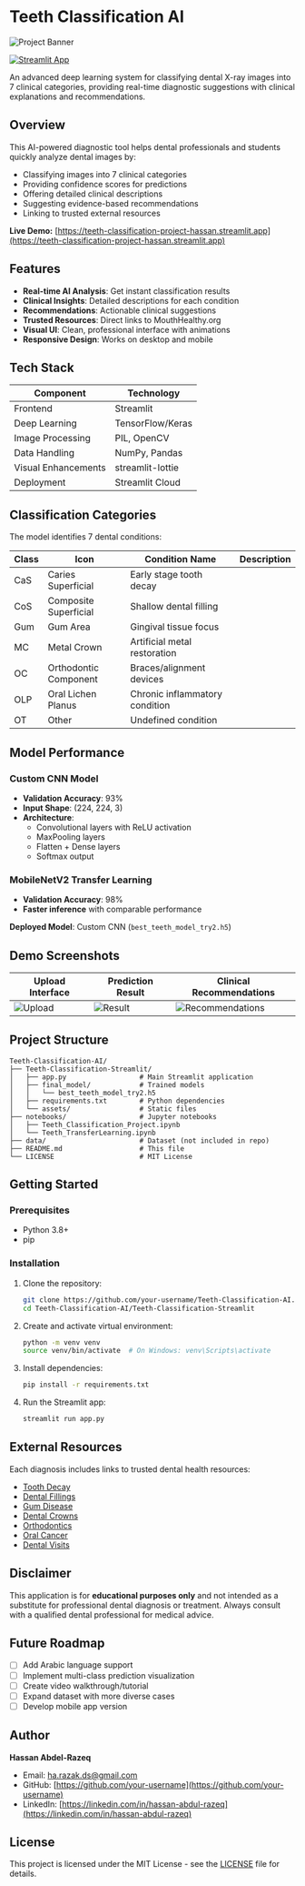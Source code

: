 
# Teeth Classification AI 

![Project Banner](https://placehold.co/1200x400/007BFF/FFFFFF?text=AI-Powered+Dental+Diagnostics)

[![Streamlit App](https://static.streamlit.io/badges/streamlit_badge_black_white.svg)](https://teeth-classification-project-hassan.streamlit.app)

An advanced deep learning system for classifying dental X-ray images into 7 clinical categories, providing real-time diagnostic suggestions with clinical explanations and recommendations.

##  Overview

This AI-powered diagnostic tool helps dental professionals and students quickly analyze dental images by:

- Classifying images into 7 clinical categories
- Providing confidence scores for predictions
- Offering detailed clinical descriptions
- Suggesting evidence-based recommendations
- Linking to trusted external resources

**Live Demo:** [https://teeth-classification-project-hassan.streamlit.app](https://teeth-classification-project-hassan.streamlit.app)

##  Features

- **Real-time AI Analysis**: Get instant classification results
- **Clinical Insights**: Detailed descriptions for each condition
- **Recommendations**: Actionable clinical suggestions
- **Trusted Resources**: Direct links to MouthHealthy.org
- **Visual UI**: Clean, professional interface with animations
- **Responsive Design**: Works on desktop and mobile

##  Tech Stack

| Component          | Technology |
|--------------------|------------|
| Frontend           | Streamlit |
| Deep Learning      | TensorFlow/Keras |
| Image Processing   | PIL, OpenCV |
| Data Handling      | NumPy, Pandas |
| Visual Enhancements| streamlit-lottie |
| Deployment         | Streamlit Cloud |

##  Classification Categories

The model identifies 7 dental conditions:

| Class | Icon | Condition Name | Description |
|-------|------|----------------|-------------|
| CaS  | Caries Superficial | Early stage tooth decay |
| CoS  | Composite Superficial | Shallow dental filling |
| Gum  | Gum Area | Gingival tissue focus |
| MC   | Metal Crown | Artificial metal restoration |
| OC  | Orthodontic Component | Braces/alignment devices |
| OLP  | Oral Lichen Planus | Chronic inflammatory condition |
| OT  | Other | Undefined condition |

##  Model Performance

### Custom CNN Model
- **Validation Accuracy**: 93%
- **Input Shape**: (224, 224, 3)
- **Architecture**:
  - Convolutional layers with ReLU activation
  - MaxPooling layers
  - Flatten + Dense layers
  - Softmax output

### MobileNetV2 Transfer Learning
- **Validation Accuracy**: 98%
- **Faster inference** with comparable performance

**Deployed Model**: Custom CNN (`best_teeth_model_try2.h5`)

##  Demo Screenshots

| Upload Interface | Prediction Result | Clinical Recommendations |
|------------------|-------------------|--------------------------|
| ![Upload](https://placehold.co/600x400/003366/FFFFFF?text=Upload+Interface) | ![Result](https://placehold.co/600x400/006633/FFFFFF?text=Prediction+Result) | ![Recommendations](https://placehold.co/600x400/660033/FFFFFF?text=Clinical+Info) |

##  Project Structure

```text
Teeth-Classification-AI/
├── Teeth-Classification-Streamlit/
│   ├── app.py                  # Main Streamlit application
│   ├── final_model/            # Trained models
│   │   └── best_teeth_model_try2.h5
│   ├── requirements.txt        # Python dependencies
│   └── assets/                 # Static files
├── notebooks/                  # Jupyter notebooks
│   ├── Teeth_Classification_Project.ipynb
│   └── Teeth_TransferLearning.ipynb
├── data/                       # Dataset (not included in repo)
├── README.md                   # This file
└── LICENSE                     # MIT License
```

##  Getting Started

### Prerequisites
- Python 3.8+
- pip

### Installation
1. Clone the repository:
   ```bash
   git clone https://github.com/your-username/Teeth-Classification-AI.git
   cd Teeth-Classification-AI/Teeth-Classification-Streamlit
   ```

2. Create and activate virtual environment:
   ```bash
   python -m venv venv
   source venv/bin/activate  # On Windows: venv\Scripts\activate
   ```

3. Install dependencies:
   ```bash
   pip install -r requirements.txt
   ```

4. Run the Streamlit app:
   ```bash
   streamlit run app.py
   ```

##  External Resources

Each diagnosis includes links to trusted dental health resources:

- [Tooth Decay](https://www.mouthhealthy.org/all-topics-a-z/tooth-decay)
- [Dental Fillings](https://www.mouthhealthy.org/all-topics-a-z/fillings)
- [Gum Disease](https://www.mouthhealthy.org/all-topics-a-z/gum-disease)
- [Dental Crowns](https://www.mouthhealthy.org/all-topics-a-z/crowns)
- [Orthodontics](https://www.mouthhealthy.org/all-topics-a-z/orthodontics)
- [Oral Cancer](https://www.mouthhealthy.org/all-topics-a-z/oral-cancer)
- [Dental Visits](https://www.mouthhealthy.org/all-topics-a-z/dental-visits)

##  Disclaimer

This application is for **educational purposes only** and not intended as a substitute for professional dental diagnosis or treatment. Always consult with a qualified dental professional for medical advice.

##  Future Roadmap

- [ ] Add Arabic language support
- [ ] Implement multi-class prediction visualization
- [ ] Create video walkthrough/tutorial
- [ ] Expand dataset with more diverse cases
- [ ] Develop mobile app version

##  Author

**Hassan Abdel-Razeq**  
- Email: [ha.razak.ds@gmail.com](mailto:ha.razak.ds@gmail.com)  
- GitHub: [https://github.com/your-username](https://github.com/your-username)  
- LinkedIn: [https://linkedin.com/in/hassan-abdul-razeq](https://linkedin.com/in/hassan-abdul-razeq)  

##  License

This project is licensed under the MIT License - see the [LICENSE](LICENSE) file for details.

